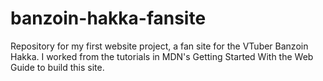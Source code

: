 # banzoin-hakka-fansite
Repository for my first website project, a fan site for the VTuber Banzoin Hakka. I worked from the tutorials in MDN's Getting Started With the Web Guide to build this site.
